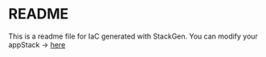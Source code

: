 # README
This is a readme file for IaC generated with StackGen.
You can modify your appStack -> [here](http://main.dev.stackgen.com/appstacks/886dca34-f378-4ab4-8a51-36cf1faf6c67)
